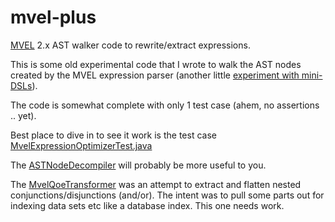 mvel-plus
=========

[MVEL](https://github.com/mvel/mvel) 2.x AST walker code to rewrite/extract expressions.

This is some old experimental code that I wrote to walk the AST nodes created by the MVEL expression
parser (another little [experiment with mini-DSLs](https://github.com/AshwinJay/diesel)).

The code is somewhat complete with only 1 test case (ahem, no assertions .. yet).

Best place to dive in to see it work is the test case 
[MvelExpressionOptimizerTest.java](https://github.com/AshwinJay/mvel-plus/blob/master/src/test/java/com/javaforu/util/expression/mvel/MvelExpressionOptimizerTest.java)

The [ASTNodeDecompiler](https://github.com/AshwinJay/mvel-plus/blob/master/src/main/java/com/javaforu/util/expression/mvel/ASTNodeDecompiler.java) 
will probably be more useful to you.

The [MvelQoeTransformer](https://github.com/AshwinJay/mvel-plus/blob/master/src/main/java/com/javaforu/util/expression/mvel/MvelQoeTransformer.java) 
was an attempt to extract and flatten nested conjunctions/disjunctions (and/or). The intent was to pull some parts out for indexing data sets 
etc like a database index. This one needs work.


